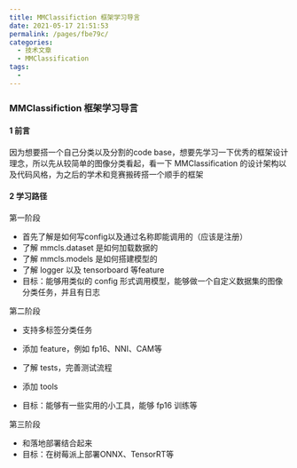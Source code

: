 ```yaml
---
title: MMClassifiction 框架学习导言
date: 2021-05-17 21:51:53
permalink: /pages/fbe79c/
categories:
  - 技术文章
  - MMClassification
tags:
  - 
---
```

### MMClassifiction 框架学习导言

#### 1 前言

因为想要搭一个自己分类以及分割的code base，想要先学习一下优秀的框架设计理念，所以先从较简单的图像分类看起，看一下 MMClassification 的设计架构以及代码风格，为之后的学术和竞赛搬砖搭一个顺手的框架

#### 2 学习路径

第一阶段

- 首先了解是如何写config以及通过名称即能调用的（应该是注册）
- 了解 mmcls.dataset 是如何加载数据的
- 了解 mmcls.models 是如何搭建模型的
- 了解 logger 以及 tensorboard 等feature
- 目标：能够用类似的 config 形式调用模型，能够做一个自定义数据集的图像分类任务，并且有日志

第二阶段

- 支持多标签分类任务

- 添加 feature，例如 fp16、NNI、CAM等
- 了解 tests，完善测试流程
- 添加 tools
- 目标：能够有一些实用的小工具，能够 fp16 训练等

第三阶段

- 和落地部署结合起来
- 目标：在树莓派上部署ONNX、TensorRT等


